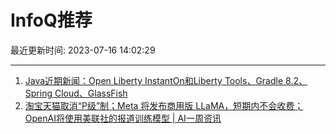 # InfoQ推荐

最近更新时间: 2023-07-16 14:02:29

--- 
1. [Java近期新闻：Open Liberty InstantOn和Liberty Tools、Gradle 8.2、Spring Cloud、GlassFish](https://www.infoq.cn/article/r0O7OQaFak71rc0ka0E3) 
2. [淘宝天猫取消“P级”制；Meta 将发布商用版 LLaMA，短期内不会收费；OpenAI将使用美联社的报道训练模型 | AI一周资讯](https://www.infoq.cn/article/DGr2l9kPrN2LrWAUQ9Q0) 
